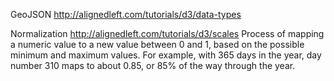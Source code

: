GeoJSON
http://alignedleft.com/tutorials/d3/data-types

Normalization
http://alignedleft.com/tutorials/d3/scales
Process of mapping a numeric value to a new value between 0 and 1, based on the possible minimum and maximum values. For example, with 365 days in the year, day number 310 maps to about 0.85, or 85% of the way through the year.

